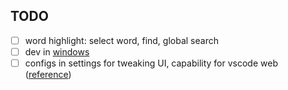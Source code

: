 ## TODO

- [ ] word highlight: select word, find, global search
- [ ] dev in [windows](https://code.visualstudio.com/docs/editor/tasks#_operating-system-specific-properties)
- [ ] configs in settings for tweaking UI, capability for vscode web ([reference](https://github.com/mjbvz/vscode-github-markdown-preview-style))
